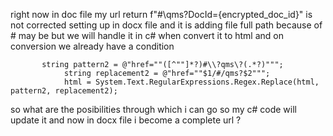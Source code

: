 right now in doc file my url 
 return f"#\\qms?DocId={encrypted_doc_id}"
is not corrected setting up in docx file and it is adding file full path because of # may be but we will handle it in c# when convert it to html and on conversion we already have a condition 

           string pattern2 = @"href=""([^""]*?)#\\?qms\?(.*?)""";
                string replacement2 = @"href=""$1/#/qms?$2""";
                html = System.Text.RegularExpressions.Regex.Replace(html, pattern2, replacement2);



so what are the posibilities through which i can go so my c# code will update it and now in docx file i become a complete url ?
